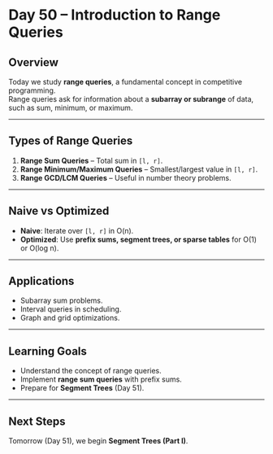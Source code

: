 # Day 50 – Introduction to Range Queries

## Overview
Today we study **range queries**, a fundamental concept in competitive programming.  
Range queries ask for information about a **subarray or subrange** of data, such as sum, minimum, or maximum.

---

## Types of Range Queries
1. **Range Sum Queries** – Total sum in `[l, r]`.
2. **Range Minimum/Maximum Queries** – Smallest/largest value in `[l, r]`.
3. **Range GCD/LCM Queries** – Useful in number theory problems.

---

## Naive vs Optimized
- **Naive**: Iterate over `[l, r]` in O(n).  
- **Optimized**: Use **prefix sums, segment trees, or sparse tables** for O(1) or O(log n).  

---

## Applications
- Subarray sum problems.  
- Interval queries in scheduling.  
- Graph and grid optimizations.  

---


## Learning Goals
- Understand the concept of range queries.  
- Implement **range sum queries** with prefix sums.  
- Prepare for **Segment Trees** (Day 51).  

---

## Next Steps
Tomorrow (Day 51), we begin **Segment Trees (Part I)**.

